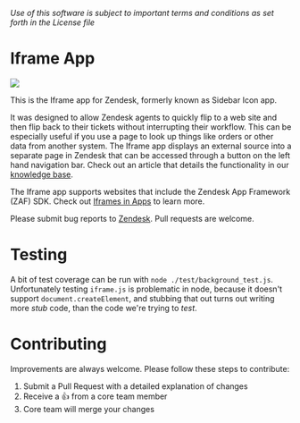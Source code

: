 *Use of this software is subject to important terms and conditions as set forth in the License file*

Iframe App
=========================
![](https://samson.zende.sk/projects/iframe_app/stages/production.svg?token=84457be797bb7a1e00d1f57575d5112a)

This is the Iframe app for Zendesk, formerly known as Sidebar Icon app.

It was designed to allow Zendesk agents to quickly flip to a web site and then flip back to their tickets without interrupting their workflow. This can be especially useful if you use a page to look up things like orders or other data from another system. The Iframe app displays an external source into a separate page in Zendesk that can be accessed through a button on the left hand navigation bar. Check out an article that details the functionality in our [knowledge base](https://support.zendesk.com/entries/22051533-Sidebar-and-Text-apps-for-the-new-Zendesk).

The Iframe app supports websites that include the Zendesk App Framework (ZAF) SDK. Check out [Iframes in Apps](https://developer.zendesk.com/apps/docs/agent/iframes_in_apps) to learn more.

Please submit bug reports to [Zendesk](https://support.zendesk.com/requests/new). Pull requests are welcome.


Testing
=========================
A bit of test coverage can be run with `node ./test/background_test.js`. Unfortunately testing `iframe.js` is problematic in node, because it doesn't support `document.createElement`, and stubbing that out turns out writing more *stub* code, than the code we're trying to *test*.


Contributing
=========================
Improvements are always welcome. Please follow these steps to contribute:

1. Submit a Pull Request with a detailed explanation of changes
2. Receive a :+1: from a core team member
3. Core team will merge your changes
